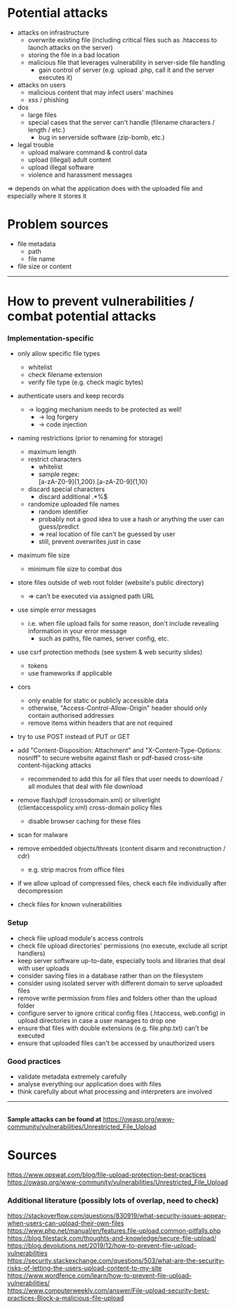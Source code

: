# Potential attacks

- attacks on infrastructure
	- overwrite existing file (including critical files such as .htaccess to launch attacks on the server)
	- storing the file in a bad location
	- malicious file that leverages vulnerability in server-side file handling
		- gain control of server (e.g. upload .php, call it and the server executes it)
- attacks on users
	- malicious content that may infect users' machines
	- xss / phishing
- dos
	- large files
	- special cases that the server can't handle (filename characters / length / etc.)
		- bug in serverside software (zip-bomb, etc.)
- legal trouble
	- upload malware command & control data
	- upload (illegal) adult content
	- upload illegal software
	- violence and harassment messages

=> depends on what the application does with the uploaded file and especially where it stores it


# Problem sources

- file metadata
	- path
	- file name
- file size or content

---

# How to prevent vulnerabilities / combat potential attacks

### Implementation-specific

- only allow specific file types
	- whitelist
	- check filename extension
	- verify file type (e.g. check magic bytes)
- authenticate users and keep records
	- -> logging mechanism needs to be protected as well!
		- -> log forgery
		- -> code injection
- naming restrictions (prior to renaming for storage)
	- maximum length
	- restrict characters
		- whitelist
		- sample regex:  
			[a-zA-Z0-9]{1,200}\.[a-zA-Z0-9]{1,10}
	- discard special characters
		- discard additional .*%$
	- randomize uploaded file names
		- random identifier
		- probably not a good idea to use a hash or anything the user can guess/predict
		- => real location of file can't be guessed by user
		- still, prevent overwrites *just* in case
- maximum file size
	- minimum file size to combat dos
- store files outside of web root folder (website's public directory)
	- => can't be executed via assigned path URL
- use simple error messages
	- i.e. when file upload fails for some reason, don't include revealing information in your error message
		- such as paths, file names, server config, etc.

- use csrf protection methods (see system & web security slides)
	- tokens
	- use frameworks if applicable
- cors
	- only enable for static or publicly accessible data
	- otherwise, "Access-Control-Allow-Origin" header should only contain authorised addresses
	- remove items within headers that are not required
- try to use POST instead of PUT or GET

- add "Content-Disposition: Attachment" and "X-Content-Type-Options: nosniff" to secure website against flash or pdf-based cross-site content-hijacking attacks
	- recommended to add this for all files that user needs to download / all modules that deal with file download
- remove flash/pdf (crossdomain.xml) or silverlight (clientaccesspolicy.xml) cross-domain policy files
	- disable browser caching for these files

- scan for malware
- remove embedded objects/threats (content disarm and reconstruction / cdr)
	- e.g. strip macros from office files
- if we allow upload of compressed files, check each file individually after decompression
- check files for known vulnerabilities

### Setup

- check file upload module's access controls
- check file upload directories' permissions (no execute, exclude all script handlers)
- keep server software up-to-date, especially tools and libraries that deal with user uploads
- consider saving files in a database rather than on the filesystem
- consider using isolated server with different domain to serve uploaded files
- remove write permission from files and folders other than the upload folder
- configure server to ignore critical config files (.htaccess, web.config) in upload directories in case a user manages to drop one
- ensure that files with double extensions (e.g. file.php.txt) can't be executed
- ensure that uploaded files can't be accessed by unauthorized users


### Good practices

- validate metadata extremely carefully
- analyse everything our application does with files
- think carefully about what processing and interpreters are involved

---

\
**Sample attacks can be found at** https://owasp.org/www-community/vulnerabilities/Unrestricted_File_Upload

# Sources

https://www.opswat.com/blog/file-upload-protection-best-practices  
https://owasp.org/www-community/vulnerabilities/Unrestricted_File_Upload

### Additional literature (possibly lots of overlap, need to check)

https://stackoverflow.com/questions/830919/what-security-issues-appear-when-users-can-upload-their-own-files  
https://www.php.net/manual/en/features.file-upload.common-pitfalls.php  
https://blog.filestack.com/thoughts-and-knowledge/secure-file-upload/  
https://blog.devolutions.net/2019/12/how-to-prevent-file-upload-vulnerabilities  
https://security.stackexchange.com/questions/503/what-are-the-security-risks-of-letting-the-users-upload-content-to-my-site  
https://www.wordfence.com/learn/how-to-prevent-file-upload-vulnerabilities/  
https://www.computerweekly.com/answer/File-upload-security-best-practices-Block-a-malicious-file-upload  
